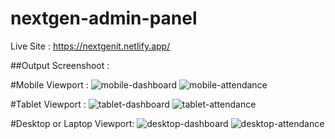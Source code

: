 ﻿# nextgen-admin-panel


Live Site : https://nextgenit.netlify.app/



##Output Screenshoot : 

#Mobile Viewport : 
![mobile-dashboard](https://user-images.githubusercontent.com/72675514/212373646-f04fa2ec-e7ec-414d-8b53-aeaefd5c2c9c.png)
![mobile-attendance](https://user-images.githubusercontent.com/72675514/212373683-e332c71e-6e3d-4ba1-b97e-e03089a7e715.png)


#Tablet Viewport : 
![tablet-dashboard](https://user-images.githubusercontent.com/72675514/212373894-5a018922-fd3b-4813-aaa1-6f4212740b24.png)
![tablet-attendance](https://user-images.githubusercontent.com/72675514/212373934-1e847089-6c51-4677-ab29-6bc0bfae8959.png)


#Desktop or Laptop Viewport:
![desktop-dashboard](https://user-images.githubusercontent.com/72675514/212374041-94efc736-bb86-4238-8042-225fa999d7e3.png)
![desktop-attendance](https://user-images.githubusercontent.com/72675514/212374078-3cb47ce8-0c99-47b9-a88d-14140887e390.png)
